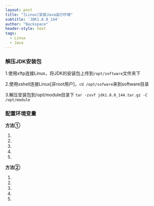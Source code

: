 ```yaml
---
layout: post
title: "[Linux]安装Java运行环境"
subtitle: 'JDK1.8.0_144'
author: "Backspace"
header-style: text
tags:
  - Linux
  - Java
---
```



### 解压JDK安装包

1.使用xftp连接Linux，将JDK的安装包上传到`/opt/software`文件夹下

2.使用xshell连接Linux[非root用户]，`cd /opt/sofware`来到software目录

3.解压安装包到/opt/module目录下 `tar -zxvf jdk1.8.0_144.tar.gz -C /opt/module`

### 配置环境变量

**方法①**

1.

2.

3.

4.

5.

**方法②**

1.

2.

3.

4.

5.